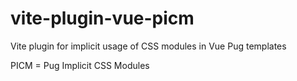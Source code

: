 # vite-plugin-vue-picm

Vite plugin for implicit usage of CSS modules in Vue Pug templates

PICM = Pug Implicit CSS Modules
